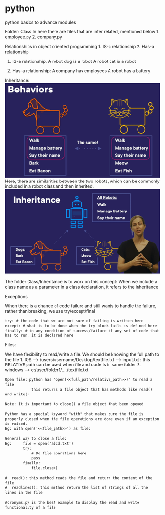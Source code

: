 # python
python basics to advance modules


Folder: Class
In here there are files that are inter related, mentioned below
    1. employee.py
    2. company.py

Relationships in object oriented programming
    1. IS-a relationship
    2. Has-a relationship

1. IS-a relationship:
    A robot dog is a robot
    A robot cat is a robot

2. Has-a relationship:
    A company has employees
    A robot has a battery

Inheritance:
    ![alt text](Images/image-1.png)
    Here, there are similarities between the two robots, which can be commonly included in a robot class and then inherited.
    ![alt text](Images/image-2.png)

The folder Class/Inheritance is to work on this concept:
    When we include a class name as a parameter in a class declaration, it refers to the inheritance

Exceptions:

When there is a chance of code failure and still wants to handle the failure, rather than breaking, we use try/except/final

    try: # the code that we are not sure of failing is written here
    except: # what is to be done when the try block fails is defined here
    finally: # in any condition of success/failure if any set of code that has to run, it is declared here

Files:

We have flexibility to read/write a file.
We should be knowing the full path to the file
    1. IOS --> /users/username/Desktop/textfile.txt
           --> input.txt : this RELATIVE path can be used when file and code is in same folder
    2. windows --> c:/user/folder1/..../textfile.txt

    Open file: python has "open(<<full_path/relative_path>>)" to read a file
                this returns a file object that has methods like read() and write()

    Note: It is important to close() a file object that been opened

    Python has a special keyword "with" that makes sure the file is properly closed when the file operations are done even if an exception is raised.
    Eg: with open('<<file_path>>') as file:

    General way to close a file:
    Eg:     file = open('abcd.txt')
            try:
                # Do file operations here
                pass
            finally:
                file.close()

    #  read(): this method reads the file and return the content of the file
    #  readlines(): this method return the list of strings of all the lines in the file

    Acronyms.py is the best example to display the read and write functionality of a file